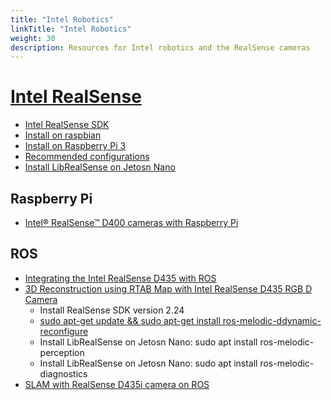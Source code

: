 ```yaml
---
title: "Intel Robotics"
linkTitle: "Intel Robotics"
weight: 30
description: Resources for Intel robotics and the RealSense cameras
---
```


# [Intel RealSense](https://www.intel.ca/content/www/ca/en/architecture-and-technology/realsense-overview.html)

* [Intel RealSense SDK](https://github.com/IntelRealSense/librealsense)
* [Install on raspbian](https://github.com/IntelRealSense/librealsense/blob/master/doc/installation_raspbian.md)
* [Install on Raspberry Pi 3](https://github.com/IntelRealSense/librealsense/blob/master/doc/RaspberryPi3.md)
* [Recommended configurations](https://www.intelrealsense.com/developers/)
* [Install LibRealSense on Jetosn Nano](https://github.com/JetsonHacksNano/installLibrealsense)

## Raspberry Pi

* [Intel® RealSense™ D400 cameras with Raspberry Pi](https://github.com/IntelRealSense/librealsense/blob/master/doc/RaspberryPi3.md)

## ROS

* [Integrating the Intel RealSense D435 with ROS](https://idorobotics.com/2018/11/02/integrating-the-intel-realsense-d435-with-ros/)
* [3D Reconstruction using RTAB Map with Intel RealSense D435 RGB D Camera](https://github.com/jacobmoroni/robotic_vision/wiki/3D-Reconstruction-using-RTAB-Map-with-Intel-RealSense-D435-RGB-D-Camera)
   * Install RealSense SDK version 2.24
   * [sudo apt-get update && sudo apt-get install ros-melodic-ddynamic-reconfigure](https://github.com/IntelRealSense/realsense-ros/issues/812)
   * Install LibRealSense on Jetosn Nano: sudo apt install ros-melodic-perception
   * Install LibRealSense on Jetosn Nano: sudo apt install ros-melodic-diagnostics
* [SLAM with RealSense D435i camera on ROS](https://github.com/IntelRealSense/realsense-ros/wiki/SLAM-with-D435i)

